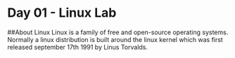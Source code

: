 # Day 01 - Linux Lab

##About Linux
Linux is a family of free and open-source operating systems. Normally a linux distribution is built around the linux kernel which was first released september 17th 1991 by Linus Torvalds. 
